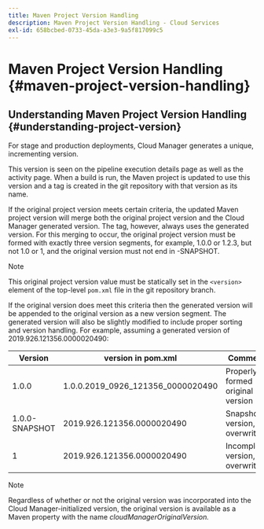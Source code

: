 ```yaml
---
title: Maven Project Version Handling
description: Maven Project Version Handling - Cloud Services
exl-id: 658bcbed-0733-45da-a3e3-9a5f817099c5
---
```

# Maven Project Version Handling {#maven-project-version-handling} 


## Understanding Maven Project Version Handling {#understanding-project-version}

For stage and production deployments, Cloud Manager generates a unique, incrementing version. 

This version is seen on the pipeline execution details page as well as the activity page. When a build is run, the Maven project is updated to use this version and a tag is created in the git repository with that version as its name. 

If the original project version meets certain criteria, the updated Maven project version will merge both the original project version and the Cloud Manager generated version. The tag, however, always uses the generated version. For this merging to occur, the original project version must be formed with exactly three version segments, for example, 1.0.0 or 1.2.3, but not 1.0 or 1, and the original version must not end in -SNAPSHOT. 

>[!NOTE]
>
>This original project version value must be statically set in the `<version>` element of the top-level `pom.xml` file in the git repository branch.

If the original version does meet this criteria then the generated version will be appended to the original version as a new version segment. The generated version will also be slightly modified to include proper sorting and version handling. For example, assuming a generated version of 2019.926.121356.0000020490:

| **Version** | **version in pom.xml** |**Comment** |
|---|---|---|
| 1.0.0 |  1.0.0.2019_0926_121356_0000020490 |  Properly formed original version |
| 1.0.0-SNAPSHOT |  2019.926.121356.0000020490  |  Snapshot version, overwritten | 
| 1 |  2019.926.121356.0000020490 |  Incomplete version, overwritten | 

>[!NOTE]
>
>Regardless of whether or not the original version was incorporated into the Cloud Manager-initialized version, the original version is available as a Maven property with the name *cloudManagerOriginalVersion.*
